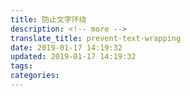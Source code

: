 ```yaml
---
title: 防止文字环绕
description: <!-- more -->
translate_title: prevent-text-wrapping
date: 2019-01-17 14:19:32
updated: 2019-01-17 14:19:32
tags:
categories:
---
```

